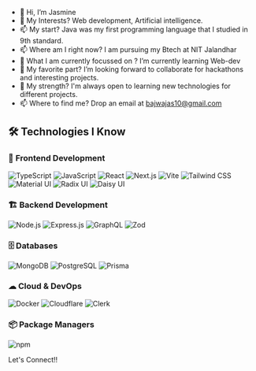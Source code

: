 - 👋 Hi, I’m Jasmine
- 👀 My Interests? Web development, Artificial intelligence.
- 📫 My start? Java was my first programming language that I studied in 9th standard.
- 📫 Where am I right now? I am pursuing my Btech at NIT Jalandhar
- 🌱 What I am currently focussed on ? I’m currently learning Web-dev
- 💞️ My favorite part? I’m looking forward to collaborate for hackathons and interesting projects.
- 🌱 My strength? I'm always open to learning new technologies for different projects.
- 📫 Where to find me? Drop an email at bajwajas10@gmail.com


## 🛠 Technologies I Know  

### 🚀 **Frontend Development**  
![TypeScript](https://img.shields.io/badge/TypeScript-3178C6?style=for-the-badge&logo=typescript&logoColor=white)
![JavaScript](https://img.shields.io/badge/JavaScript-F7DF1E?style=for-the-badge&logo=javascript&logoColor=black)
![React](https://img.shields.io/badge/React-20232A?style=for-the-badge&logo=react&logoColor=61DAFB)
![Next.js](https://img.shields.io/badge/Next.js-000000?style=for-the-badge&logo=next.js&logoColor=white)
![Vite](https://img.shields.io/badge/Vite-646CFF?style=for-the-badge&logo=vite&logoColor=white)
![Tailwind CSS](https://img.shields.io/badge/Tailwind_CSS-38B2AC?style=for-the-badge&logo=tailwind-css&logoColor=white)
![Material UI](https://img.shields.io/badge/Material--UI-007FFF?style=for-the-badge&logo=mui&logoColor=white)
![Radix UI](https://img.shields.io/badge/Radix--UI-111?style=for-the-badge&logo=radix-ui&logoColor=white)
![Daisy UI](https://img.shields.io/badge/Daisy--UI-5A0EF8?style=for-the-badge&logo=daisyui&logoColor=white)

### 🏗 **Backend Development**  
![Node.js](https://img.shields.io/badge/Node.js-339933?style=for-the-badge&logo=node.js&logoColor=white)
![Express.js](https://img.shields.io/badge/Express.js-000000?style=for-the-badge&logo=express&logoColor=white)
![GraphQL](https://img.shields.io/badge/GraphQL-E10098?style=for-the-badge&logo=graphql&logoColor=white)
![Zod](https://img.shields.io/badge/Zod-003366?style=for-the-badge&logoColor=white)

### 🗄 **Databases**  
![MongoDB](https://img.shields.io/badge/MongoDB-47A248?style=for-the-badge&logo=mongodb&logoColor=white)
![PostgreSQL](https://img.shields.io/badge/PostgreSQL-336791?style=for-the-badge&logo=postgresql&logoColor=white)
![Prisma](https://img.shields.io/badge/Prisma-2D3748?style=for-the-badge&logo=prisma&logoColor=white)

### ☁ **Cloud & DevOps**  
![Docker](https://img.shields.io/badge/Docker-2496ED?style=for-the-badge&logo=docker&logoColor=white)
![Cloudflare](https://img.shields.io/badge/Cloudflare-F38020?style=for-the-badge&logo=cloudflare&logoColor=white)
![Clerk](https://img.shields.io/badge/Clerk-3B82F6?style=for-the-badge&logo=clerk&logoColor=white)

### 📦 **Package Managers**  
![npm](https://img.shields.io/badge/NPM-CB3837?style=for-the-badge&logo=npm&logoColor=white)

Let's Connect!!

<!---
JasmineB10/JasmineB10 is a ✨ special ✨ repository because its `README.md` (this file) appears on your GitHub profile.
You can click the Preview link to take a look at your changes.
--->
